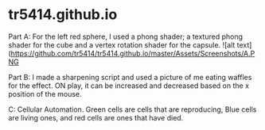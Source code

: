 # tr5414.github.io
Part A: For the left red sphere, I used a phong shader; a textured phong shader for the cube and a vertex rotation shader for the capsule.
![alt text](https://github.com/tr5414/tr5414.github.io/master/Assets/Screenshots/A.PNG

Part B: I made a sharpening script and used a picture of me eating waffles for the effect. ON play, it can be increased and decreased based on the x position of the mouse.


C: Cellular Automation. Green cells are cells that are reproducing, Blue cells are living ones, and red cells are ones that have died.

